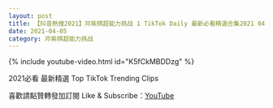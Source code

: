 ```yaml
---
layout: post
title: 【抖音熱搜2021】邓紫棋超能力挑战 1 TikTok Daily 最新必看精選合集2021 04 05
date: 2021-04-05
category: 邓紫棋超能力挑战
---
```


{% include youtube-video.html id="K5fCkMBDDzg" %}

2021必看 最新精選 Top TikTok Trending Clips

喜歡請點贊轉發加訂閱 Like & Subscribe：[YouTube](https://www.youtube.com/channel/UCAoR7VcanIPd04uEq_GIylA/videos)

